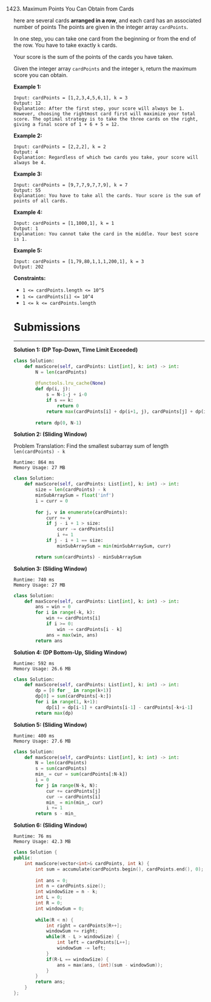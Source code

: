 1423. Maximum Points You Can Obtain from Cards

here are several cards **arranged in a row**, and each card has an associated number of points The points are given in the integer array `cardPoints`.

In one step, you can take one card from the beginning or from the end of the row. You have to take exactly `k` cards.

Your score is the sum of the points of the cards you have taken.

Given the integer array `cardPoints` and the integer `k`, return the maximum score you can obtain.

 

**Example 1:**
```
Input: cardPoints = [1,2,3,4,5,6,1], k = 3
Output: 12
Explanation: After the first step, your score will always be 1. However, choosing the rightmost card first will maximize your total score. The optimal strategy is to take the three cards on the right, giving a final score of 1 + 6 + 5 = 12.
```

**Example 2:**
```
Input: cardPoints = [2,2,2], k = 2
Output: 4
Explanation: Regardless of which two cards you take, your score will always be 4.
```

**Example 3:**
```
Input: cardPoints = [9,7,7,9,7,7,9], k = 7
Output: 55
Explanation: You have to take all the cards. Your score is the sum of points of all cards.
```

**Example 4:**
```
Input: cardPoints = [1,1000,1], k = 1
Output: 1
Explanation: You cannot take the card in the middle. Your best score is 1. 
```

**Example 5:**
```
Input: cardPoints = [1,79,80,1,1,1,200,1], k = 3
Output: 202
```

**Constraints:**

* `1 <= cardPoints.length <= 10^5`
* `1 <= cardPoints[i] <= 10^4`
* `1 <= k <= cardPoints.length`

# Submissions
---
**Solution 1: (DP Top-Down, Time Limit Exceeded)**
```python
class Solution:
    def maxScore(self, cardPoints: List[int], k: int) -> int:
        N = len(cardPoints)
        
        @functools.lru_cache(None)
        def dp(i, j):
            s = N-1-j + i-0
            if s == k:
                return 0
            return max(cardPoints[i] + dp(i+1, j), cardPoints[j] + dp(i, j-1))
        
        return dp(0, N-1)
```


**Solution 2: (Sliding Window)**

Problem Translation: Find the smallest subarray sum of length `len(cardPoints) - k`

```
Runtime: 864 ms
Memory Usage: 27 MB
```
```python
class Solution:
    def maxScore(self, cardPoints: List[int], k: int) -> int:
        size = len(cardPoints) - k
        minSubArraySum = float('inf')
        i = curr = 0
        
        for j, v in enumerate(cardPoints):
            curr += v
            if j - i + 1 > size:
                curr -= cardPoints[i]
                i += 1
            if j - i + 1 == size:    
                minSubArraySum = min(minSubArraySum, curr)

        return sum(cardPoints) - minSubArraySum
```

**Solution 3: (Sliding Window)**
```
Runtime: 740 ms
Memory Usage: 27 MB
```
```python
class Solution:
    def maxScore(self, cardPoints: List[int], k: int) -> int:
        ans = win = 0
        for i in range(-k, k):
            win += cardPoints[i]
            if i >= 0:
                win -= cardPoints[i - k]
            ans = max(win, ans)    
        return ans
```

**Solution 4: (DP Bottom-Up, Sliding Window)**
```
Runtime: 592 ms
Memory Usage: 26.6 MB
```
```python
class Solution:
    def maxScore(self, cardPoints: List[int], k: int) -> int:
        dp = [0 for _ in range(k+1)]
        dp[0] = sum(cardPoints[-k:])
        for i in range(1, k+1):
            dp[i] = dp[i-1] + cardPoints[i-1] - cardPoints[-k+i-1]
        return max(dp)
```

**Solution 5: (Sliding Window)**
```
Runtime: 400 ms
Memory Usage: 27.6 MB
```
```python
class Solution:
    def maxScore(self, cardPoints: List[int], k: int) -> int:
        N = len(cardPoints)
        s = sum(cardPoints)
        min_ = cur = sum(cardPoints[:N-k])
        i = 0
        for j in range(N-k, N):
            cur += cardPoints[j]
            cur -= cardPoints[i]
            min_ = min(min_, cur)
            i += 1
        return s - min_
```

**Solution 6: (Sliding Window)**
```
Runtime: 76 ms
Memory Usage: 42.3 MB
```
```c++
class Solution {
public:
    int maxScore(vector<int>& cardPoints, int k) {
        int sum = accumulate(cardPoints.begin(), cardPoints.end(), 0);
        
        int ans = 0;
        int n = cardPoints.size();
        int windowSize = n - k;
        int L = 0;
        int R = 0;
        int windowSum = 0;
        
        while(R < n) {
            int right = cardPoints[R++];
            windowSum += right;
            while(R - L > windowSize) {
                int left = cardPoints[L++];
                windowSum -= left;
            }
            if(R-L == windowSize) {
                ans = max(ans, (int)(sum - windowSum));
            }
        }
        return ans;
    }
};
```
